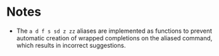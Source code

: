 # Notes

* The `a d f s sd z zz` aliases are implemented as functions to prevent
  automatic creation of wrapped completions on the aliased command, which
  results in incorrect suggestions.
